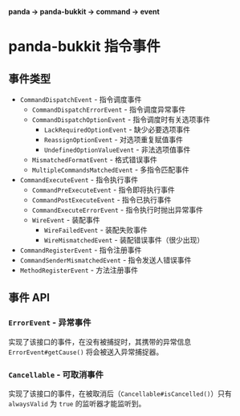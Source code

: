**panda -> panda-bukkit -> command -> event**
# panda-bukkit 指令事件

## 事件类型

* `CommandDispatchEvent` - 指令调度事件
  * `CommandDispatchErrorEvent` - 指令调度异常事件
  * `CommandDispatchOptionEvent` - 指令调度时有关选项事件
    * `LackRequiredOptionEvent` - 缺少必要选项事件
    * `ReassignOptionEvent` - 对选项重复赋值事件
    * `UndefinedOptionValueEvent` - 非法选项值事件
  * `MismatchedFormatEvent` - 格式错误事件
  * `MultipleCommandsMatchedEvent` - 多指令匹配事件
* `CommandExecuteEvent` - 指令执行事件
  * `CommandPreExecuteEvent` - 指令即将执行事件
  * `CommandPostExecuteEvent` - 指令已执行事件
  * `CommandExecuteErrorEvent` - 指令执行时抛出异常事件
  * `WireEvent` - 装配事件
    * `WireFailedEvent` - 装配失败事件
    * `WireMismatchedEvent` - 装配错误事件（很少出现）
* `CommandRegisterEvent` - 指令注册事件
* `CommandSenderMismatchedEvent` - 指令发送人错误事件
* `MethodRegisterEvent` - 方法注册事件

## 事件 API

### `ErrorEvent` - 异常事件

实现了该接口的事件，在没有被捕捉时，其携带的异常信息 `ErrorEvent#getCause()` 将会被送入异常捕捉器。

### `Cancellable` - 可取消事件

实现了该接口的事件，在被取消后（`Cancellable#isCancelled()`）只有 `alwaysValid` 为 `true` 的监听器才能监听到。
